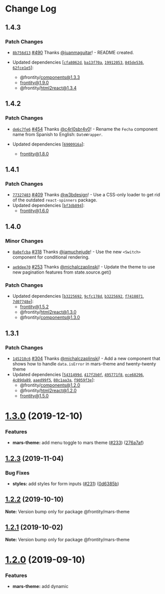 # Change Log

## 1.4.3

### Patch Changes

- [`8b756d13`](https://github.com/frontity/frontity/commit/8b756d13a696ad41796f5e687fc77d2556618f66) [#490](https://github.com/frontity/frontity/pull/490) Thanks [@juanmaguitar](https://github.com/juanmaguitar)! - README created.

- Updated dependencies [[`cfa8062d`](https://github.com/frontity/frontity/commit/cfa8062d60ccf46b3e0c5aa5490e4e03f1b693a5), [`ba13f70a`](https://github.com/frontity/frontity/commit/ba13f70ae2a4360ca21c77aed1c920c02e9d45b8), [`19912053`](https://github.com/frontity/frontity/commit/1991205379a103bc4ec09397cca99c1f2ba09a2d), [`845de536`](https://github.com/frontity/frontity/commit/845de536d111105dd3f636c3543170a676ac65cc), [`62fce1e5`](https://github.com/frontity/frontity/commit/62fce1e5c117faeb5902dc0ddae3b13d95cd925b)]:
  - @frontity/components@1.3.3
  - frontity@1.9.0
  - @frontity/html2react@1.3.4

## 1.4.2

### Patch Changes

- [`de6c7fe6`](https://github.com/frontity/frontity/commit/de6c7fe6e43510dddf26e8afbe1ef05ac5ab379c) [#454](https://github.com/frontity/frontity/pull/454) Thanks [@c4rl0sbr4v0](https://github.com/c4rl0sbr4v0)! - Rename the `Fecha` component name from Spanish to English: `DateWrapper`.

- Updated dependencies [[`6900916a`](https://github.com/frontity/frontity/commit/6900916ace309d3cc55b9c732124df5d3db96838)]:
  - frontity@1.8.0

## 1.4.1

### Patch Changes

- [`77327403`](https://github.com/frontity/frontity/commit/77327403a8fbd44ba6780c3f1be016fda219298b) [#409](https://github.com/frontity/frontity/pull/409) Thanks [@w3bdesign](https://github.com/w3bdesign)! - Use a CSS-only loader to get rid of the outdated `react-spinners` package.
- Updated dependencies [[`bf3db894`](https://github.com/frontity/frontity/commit/bf3db8949c7ae85c699a9c5a4613185e4ba0baaa)]:
  - frontity@1.6.0

## 1.4.0

### Minor Changes

- [`0a0efcba`](https://github.com/frontity/frontity/commit/0a0efcba58a76ef878f03261fc5775d94b21313c) [#318](https://github.com/frontity/frontity/pull/318) Thanks [@iamuchejude](https://github.com/iamuchejude)! - Use the new `<Switch>` component for conditional rendering.

* [`ae9dee70`](https://github.com/frontity/frontity/commit/ae9dee7072d8918f948568ad7e7f0264c9863ad2) [#253](https://github.com/frontity/frontity/pull/253) Thanks [@michalczaplinski](https://github.com/michalczaplinski)! - Update the theme to use new pagination features from state.source.get()

### Patch Changes

- Updated dependencies [[`b3225692`](https://github.com/frontity/frontity/commit/b32256929351b66647f64900cc59862ee7c702a7), [`9cfc178d`](https://github.com/frontity/frontity/commit/9cfc178dc1fb67381607ca67756d629f311bb9f9), [`b3225692`](https://github.com/frontity/frontity/commit/b32256929351b66647f64900cc59862ee7c702a7), [`f7418071`](https://github.com/frontity/frontity/commit/f741807197c4cda5df2e43f5496a121428d309bf), [`7d07748e`](https://github.com/frontity/frontity/commit/7d07748e3b19c6c4599116e95fa91a472f9e3aa3)]:
  - frontity@1.5.2
  - @frontity/html2react@1.3.0
  - @frontity/components@1.3.0

## 1.3.1

### Patch Changes

- [`145210c6`](https://github.com/frontity/frontity/commit/145210c63d5a4a607bd06c01297949214c0a9d40) [#304](https://github.com/frontity/frontity/pull/304) Thanks [@michalczaplinski](https://github.com/michalczaplinski)! - Add a new component that shows how to handle `data.isError` in mars-theme and twenty-twenty theme
- Updated dependencies [[`5431499d`](https://github.com/frontity/frontity/commit/5431499db510997374d4459ae5675c845fa90f0c), [`417f2b0f`](https://github.com/frontity/frontity/commit/417f2b0f0b6f5626be253eb3f1be2daf257b71ef), [`495771f8`](https://github.com/frontity/frontity/commit/495771f83951f192f92d3162221cedc9b791e399), [`ece68296`](https://github.com/frontity/frontity/commit/ece68296d4fa68d63d10bdfa528da83f826e7f18), [`4c89da89`](https://github.com/frontity/frontity/commit/4c89da8968533a3a340b5b5981108c092a743fb2), [`aaed99f5`](https://github.com/frontity/frontity/commit/aaed99f56d02e96b6713d901e06bcfd631b6c92c), [`80c1aa3a`](https://github.com/frontity/frontity/commit/80c1aa3aee6cf04f46d6fa1a409abfcae2c511cc), [`f9059f3e`](https://github.com/frontity/frontity/commit/f9059f3e41e6d600b6bfee1e0220b25f5efda039)]:
  - @frontity/components@1.2.0
  - @frontity/html2react@1.2.0
  - frontity@1.5.0

# [1.3.0](https://github.com/frontity/frontity/compare/@frontity/mars-theme@1.2.3...@frontity/mars-theme@1.3.0) (2019-12-10)

### Features

- **mars-theme:** add menu toggle to mars theme ([#233](https://github.com/frontity/frontity/issues/233)) ([276a7af](https://github.com/frontity/frontity/commit/276a7af))

## [1.2.3](https://github.com/frontity/frontity/compare/@frontity/mars-theme@1.2.2...@frontity/mars-theme@1.2.3) (2019-11-04)

### Bug Fixes

- **styles:** add styles for form inputs ([#231](https://github.com/frontity/frontity/issues/231)) ([0d6385b](https://github.com/frontity/frontity/commit/0d6385b))

## [1.2.2](https://github.com/frontity/frontity/compare/@frontity/mars-theme@1.2.1...@frontity/mars-theme@1.2.2) (2019-10-10)

**Note:** Version bump only for package @frontity/mars-theme

## [1.2.1](https://github.com/frontity/frontity/compare/@frontity/mars-theme@1.2.0...@frontity/mars-theme@1.2.1) (2019-10-02)

**Note:** Version bump only for package @frontity/mars-theme

# [1.2.0](https://github.com/frontity/frontity/compare/@frontity/mars-theme@1.1.10...@frontity/mars-theme@1.2.0) (2019-09-10)

### Features

- **mars-theme:** add dynamic <title> tags ([e771ce4](https://github.com/frontity/frontity/commit/e771ce4))

## [1.1.10](https://github.com/frontity/frontity/compare/@frontity/mars-theme@1.1.9...@frontity/mars-theme@1.1.10) (2019-08-14)

**Note:** Version bump only for package @frontity/mars-theme

## [1.1.9](https://github.com/frontity/frontity/compare/@frontity/mars-theme@1.1.8...@frontity/mars-theme@1.1.9) (2019-08-12)

### Bug Fixes

- **components:** fixes image component ([#171](https://github.com/frontity/frontity/issues/171)) ([566b8f9](https://github.com/frontity/frontity/commit/566b8f9))

## [1.1.8](https://github.com/frontity/frontity/compare/@frontity/mars-theme@1.1.7...@frontity/mars-theme@1.1.8) (2019-07-12)

**Note:** Version bump only for package @frontity/mars-theme

## [1.1.7](https://github.com/frontity/frontity/compare/@frontity/mars-theme@1.1.6...@frontity/mars-theme@1.1.7) (2019-07-04)

**Note:** Version bump only for package @frontity/mars-theme

## [1.1.6](https://github.com/frontity/frontity/compare/@frontity/mars-theme@1.1.5...@frontity/mars-theme@1.1.6) (2019-07-04)

### Bug Fixes

- **mars-theme:** support external links in Link component ([#157](https://github.com/frontity/frontity/issues/157)) ([ff3c761](https://github.com/frontity/frontity/commit/ff3c761))

## [1.1.5](https://github.com/frontity/frontity/compare/@frontity/mars-theme@1.1.4...@frontity/mars-theme@1.1.5) (2019-07-01)

**Note:** Version bump only for package @frontity/mars-theme

## [1.1.4](https://github.com/frontity/frontity/compare/@frontity/mars-theme@1.1.3...@frontity/mars-theme@1.1.4) (2019-06-20)

**Note:** Version bump only for package @frontity/mars-theme

## [1.1.3](https://github.com/frontity/frontity/compare/@frontity/mars-theme@1.1.2...@frontity/mars-theme@1.1.3) (2019-06-20)

**Note:** Version bump only for package @frontity/mars-theme

## [1.1.2](https://github.com/frontity/frontity/compare/@frontity/mars-theme@1.1.1...@frontity/mars-theme@1.1.2) (2019-06-20)

**Note:** Version bump only for package @frontity/mars-theme

## [1.1.1](https://github.com/frontity/frontity/compare/@frontity/mars-theme@1.1.0...@frontity/mars-theme@1.1.1) (2019-06-19)

### Bug Fixes

- **mars-theme:** add meta description and fix title font size ([d9e4f16](https://github.com/frontity/frontity/commit/d9e4f16))
- **mars-theme:** add padding to solve Tap target not sized appropriately ([e0c3e1d](https://github.com/frontity/frontity/commit/e0c3e1d))
- **mars-theme:** change some HTML tags to improve accessibility ([2a73db4](https://github.com/frontity/frontity/commit/2a73db4))

# [1.1.0](https://github.com/frontity/frontity/compare/@frontity/mars-theme@1.0.3...@frontity/mars-theme@1.1.0) (2019-06-19)

### Bug Fixes

- **source-get:** make isFetching and isReady properties to be always present ([#122](https://github.com/frontity/frontity/issues/122)) ([6d2e485](https://github.com/frontity/frontity/commit/6d2e485))

### Features

- **html2react:** first implementation of Html2React ([#116](https://github.com/frontity/frontity/issues/116)) ([aa2b6f6](https://github.com/frontity/frontity/commit/aa2b6f6))
- **packages:** creates packages @frontity/components, @frontity/hooks, and adds image processor to @frontity/html2react ([#130](https://github.com/frontity/frontity/issues/130)) ([6af4aa1](https://github.com/frontity/frontity/commit/6af4aa1))

## [1.0.3](https://github.com/frontity/frontity/compare/@frontity/mars-theme@1.0.2...@frontity/mars-theme@1.0.3) (2019-06-05)

**Note:** Version bump only for package @frontity/mars-theme

## [1.0.2](https://github.com/frontity/frontity/compare/@frontity/mars-theme@1.0.1...@frontity/mars-theme@1.0.2) (2019-06-05)

**Note:** Version bump only for package @frontity/mars-theme

## [1.0.1](https://github.com/frontity/frontity/compare/@frontity/mars-theme@1.0.0...@frontity/mars-theme@1.0.1) (2019-06-05)

### Bug Fixes

- **all:** update typscript and fix some keywords ([1fe5fec](https://github.com/frontity/frontity/commit/1fe5fec))

# [1.0.0](https://github.com/frontity/frontity/compare/@frontity/mars-theme@0.4.1...@frontity/mars-theme@1.0.0) (2019-06-05)

### Bug Fixes

- **mars:** fix package.json dependencies ([5f412e1](https://github.com/frontity/frontity/commit/5f412e1))
- **mars:** removes html folder ([53f9334](https://github.com/frontity/frontity/commit/53f9334))
- **mars-theme:** addapt to new mode ([0759bdc](https://github.com/frontity/frontity/commit/0759bdc))
- **mars-theme:** use all router params in Theme ([1c2e073](https://github.com/frontity/frontity/commit/1c2e073))
- **spinne:** fixes import to reduce bundle ([84278b2](https://github.com/frontity/frontity/commit/84278b2))

### Features

- **core:** merge arrays found in state instead of overwriting them ([#117](https://github.com/frontity/frontity/issues/117)) ([45dcacb](https://github.com/frontity/frontity/commit/45dcacb))
- **mars-theme:** adapt to router and source changes ([39b22a9](https://github.com/frontity/frontity/commit/39b22a9))
- **source:** change 'data' to 'get' and 'dataMap' to 'data' ([f32be1a](https://github.com/frontity/frontity/commit/f32be1a))
- **tiny-router:** implement auto fetching ([#113](https://github.com/frontity/frontity/issues/113)) ([3865c6b](https://github.com/frontity/frontity/commit/3865c6b))

### BREAKING CHANGES

- **core:** Arrays found in state are merged instead of overwritten
- **source:** changes source API ("data" by "get")

## [0.4.1](https://github.com/frontity/frontity/compare/@frontity/mars-theme@0.4.0...@frontity/mars-theme@0.4.1) (2019-05-29)

**Note:** Version bump only for package @frontity/mars-theme

# [0.4.0](https://github.com/frontity/frontity/compare/@frontity/mars-theme@0.3.7...@frontity/mars-theme@0.4.0) (2019-05-28)

### Features

- **list:** adds support for author lists ([#93](https://github.com/frontity/frontity/issues/93)) ([85586ee](https://github.com/frontity/frontity/commit/85586ee))

## [0.3.7](https://github.com/frontity/frontity/compare/@frontity/mars-theme@0.3.6...@frontity/mars-theme@0.3.7) (2019-05-27)

**Note:** Version bump only for package @frontity/mars-theme

## [0.3.6](https://github.com/frontity/frontity/compare/@frontity/mars-theme@0.3.5...@frontity/mars-theme@0.3.6) (2019-05-27)

**Note:** Version bump only for package @frontity/mars-theme

## [0.3.5](https://github.com/frontity/frontity/compare/@frontity/mars-theme@0.3.4...@frontity/mars-theme@0.3.5) (2019-05-20)

**Note:** Version bump only for package @frontity/mars-theme

## [0.3.4](https://github.com/frontity/frontity/compare/@frontity/mars-theme@0.3.3...@frontity/mars-theme@0.3.4) (2019-05-17)

### Bug Fixes

- **mars-theme:** use useEffect for prefetching ([f81c84d](https://github.com/frontity/frontity/commit/f81c84d))

## [0.3.3](https://github.com/frontity/frontity/compare/@frontity/mars-theme@0.3.2...@frontity/mars-theme@0.3.3) (2019-05-17)

**Note:** Version bump only for package @frontity/mars-theme

## [0.3.2](https://github.com/frontity/frontity/compare/@frontity/mars-theme@0.3.1...@frontity/mars-theme@0.3.2) (2019-05-16)

**Note:** Version bump only for package @frontity/mars-theme

## [0.3.1](https://github.com/frontity/frontity/compare/@frontity/mars-theme@0.3.0...@frontity/mars-theme@0.3.1) (2019-05-16)

**Note:** Version bump only for package @frontity/mars-theme

# [0.3.0](https://github.com/frontity/frontity/compare/@frontity/mars-theme@0.2.0...@frontity/mars-theme@0.3.0) (2019-05-16)

### Features

- **list:** adds pagination to mars-theme ([58a3c3e](https://github.com/frontity/frontity/commit/58a3c3e))

# [0.2.0](https://github.com/frontity/frontity/compare/@frontity/mars-theme@0.1.7...@frontity/mars-theme@0.2.0) (2019-05-16)

### Features

- **mars-theme:** add 404 page ([#64](https://github.com/frontity/frontity/issues/64)) ([cf7cce5](https://github.com/frontity/frontity/commit/cf7cce5))

## [0.1.7](https://github.com/frontity/frontity/compare/@frontity/mars-theme@0.1.6...@frontity/mars-theme@0.1.7) (2019-05-16)

**Note:** Version bump only for package @frontity/mars-theme

## [0.1.6](https://github.com/frontity/frontity/compare/@frontity/mars-theme@0.1.5...@frontity/mars-theme@0.1.6) (2019-05-16)

**Note:** Version bump only for package @frontity/mars-theme

## [0.1.5](https://github.com/frontity/frontity/compare/@frontity/mars-theme@0.1.4...@frontity/mars-theme@0.1.5) (2019-05-16)

**Note:** Version bump only for package @frontity/mars-theme

## [0.1.4](https://github.com/frontity/frontity/compare/@frontity/mars-theme@0.1.3...@frontity/mars-theme@0.1.4) (2019-05-15)

**Note:** Version bump only for package @frontity/mars-theme

## [0.1.3](https://github.com/frontity/frontity/compare/@frontity/mars-theme@0.1.2...@frontity/mars-theme@0.1.3) (2019-05-15)

**Note:** Version bump only for package @frontity/mars-theme

## 0.1.2 (2019-05-15)

**Note:** Version bump only for package @frontity/mars-theme

## 0.1.1 (2019-05-15)

**Note:** Version bump only for package @frontity/mars-theme
